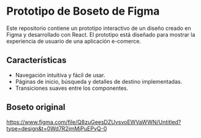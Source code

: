 # Prototipo de Boseto de Figma

Este repositorio contiene un prototipo interactivo de un diseño creado en Figma y desarrollado con React. 
El prototipo está diseñado para mostrar la experiencia de usuario de una aplicación e-comerce.

## Características

- Navegación intuitiva y fácil de usar.
- Páginas de inicio, búsqueda y detalles de destino implementadas.
- Transiciones suaves entre los componentes.

## Boseto original

https://www.figma.com/file/Q8zuGeesDZUvsvoEWVaWWN/Untitled?type=design&t=0Wd7R2jmMjPuEPyQ-0
